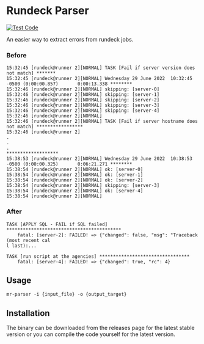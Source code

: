 # Rundeck Parser

[![Test Code](https://github.com/graytonio/mr-parser/actions/workflows/test_code.yml/badge.svg)](https://github.com/graytonio/mr-parser/actions/workflows/test_code.yml)

An easier way to extract errors from rundeck jobs.

### **Before**

```
15:32:45 [rundeck@runner 2][NORMAL] TASK [Fail if server version does not match] *******
15:32:45 [rundeck@runner 2][NORMAL] Wednesday 29 June 2022  10:32:45 -0500 (0:00:00.857)       0:00:13.338 ********
15:32:46 [rundeck@runner 2][NORMAL] skipping: [server-0]
15:32:46 [rundeck@runner 2][NORMAL] skipping: [server-1]
15:32:46 [rundeck@runner 2][NORMAL] skipping: [server-2]
15:32:46 [rundeck@runner 2][NORMAL] skipping: [server-3]
15:32:46 [rundeck@runner 2][NORMAL] skipping: [server-4]
15:32:46 [rundeck@runner 2][NORMAL]
15:32:46 [rundeck@runner 2][NORMAL] TASK [Fail if server hostname does not match] *****************
15:32:46 [rundeck@runner 2]
.
.
.
*******************
15:38:53 [rundeck@runner 2][NORMAL] Wednesday 29 June 2022  10:38:53 -0500 (0:00:00.325)       0:06:21.271 ********
15:38:54 [rundeck@runner 2][NORMAL] ok: [server-0]
15:38:54 [rundeck@runner 2][NORMAL] ok: [server-1]
15:38:54 [rundeck@runner 2][NORMAL] ok: [server-2]
15:38:54 [rundeck@runner 2][NORMAL] skipping: [server-3]
15:38:54 [rundeck@runner 2][NORMAL] ok: [server-4]
15:38:54 [rundeck@runner 2][NORMAL]
```

### **After**

```
TASK [APPLY SQL - FAIL if SQL failed] ******************************************
    fatal: [server-2]: FAILED! => {"changed": false, "msg": "Traceback (most recent cal
l last):...

TASK [run script at the agencies] *********************************
    fatal: [server-4]: FAILED! => {"changed": true, "rc": 4}
```

## Usage

`mr-parser -i {input_file} -o {output_target}`

## Installation

The binary can be downloaded from the releases page for the latest stable version or you can compile the code yourself for the latest version.
